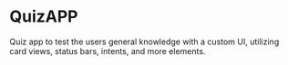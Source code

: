 # QuizAPP
Quiz app to test the users general knowledge with a custom UI, utilizing card views, status bars, intents, and more elements.
